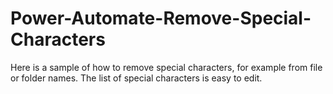 # Power-Automate-Remove-Special-Characters

Here is a sample of how to remove special characters, for example from file or folder names. The list of special characters is easy to edit.
